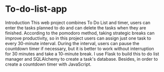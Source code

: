 # To-do-list-app
Introduction 
This web project combines To Do List and timer, users can enter the tasks planned to do and can delete the tasks when they are finished. According to the pomodoro method, taking strategic breaks can improve productivity, so in this project users can assign just one task to every 30-minute interval. During the interval, users can pause the countdown timer if necessary, but it is better to work without interruption for 30 minutes and take a 10-minute break.
I use Flask to build this to do list manager and SQLAlchemy to create a task's database. Besides, in order to create a  countdown timer with JavaScript.
